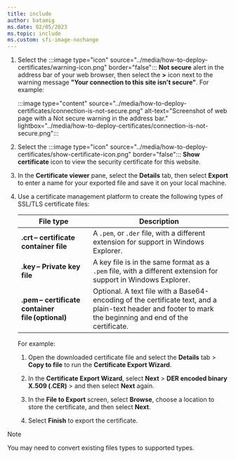 ```yaml
---
title: include
author: batamig
ms.date: 02/05/2023
ms.topic: include
ms.custom: sfi-image-nochange
---
```



1. Select the :::image type="icon" source="../media/how-to-deploy-certificates/warning-icon.png" border="false"::: **Not secure** alert in the address bar of your web browser, then select the **>** icon next to the warning message **"Your connection to this site isn't secure"**. For example:

    :::image type="content" source="../media/how-to-deploy-certificates/connection-is-not-secure.png" alt-text="Screenshot of web page with a Not secure warning in the address bar." lightbox="../media/how-to-deploy-certificates/connection-is-not-secure.png":::

1. Select the :::image type="icon" source="../media/how-to-deploy-certificates/show-certificate-icon.png" border="false"::: **Show certificate** icon to view the security certificate for this website.

1. In the **Certificate viewer** pane, select the **Details** tab, then select **Export** to enter a name for your exported file and save it on your local machine. 

1. Use a certificate management platform to create the following types of SSL/TLS certificate files:

    | File type  | Description  |
    |---------|---------|
    | **.crt – certificate container file** | A `.pem`, or `.der` file, with a different extension for support in Windows Explorer.|
    | **.key – Private key file** | A key file is in the same format as a `.pem` file, with a different extension for support in Windows Explorer.|
    | **.pem – certificate container file (optional)** | Optional. A text file with a Base64-encoding of the certificate text, and a plain-text header and footer to mark the beginning and end of the certificate. |

    For example:

    1. Open the downloaded certificate file and select the **Details** tab > **Copy to file** to run the **Certificate Export Wizard**.

    1. In the **Certificate Export Wizard**, select **Next** > **DER encoded binary X.509 (.CER)** > and then select **Next** again.

    1. In the **File to Export** screen, select **Browse**, choose a location to store the certificate, and then select **Next**.

    1. Select **Finish** to export the certificate.

> [!NOTE]
> You may need to convert existing files types to supported types.